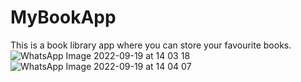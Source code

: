 # MyBookApp
This is a book library app where you can store your favourite books.
![WhatsApp Image 2022-09-19 at 14 03 18](https://user-images.githubusercontent.com/97904955/190979349-63abaca5-38f7-4a87-b67c-6cdb3beb14ed.jpeg)
![WhatsApp Image 2022-09-19 at 14 04 07](https://user-images.githubusercontent.com/97904955/190979375-4965a6c6-9f55-4766-9a21-670010b5e3e8.jpeg)

